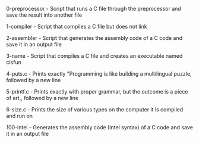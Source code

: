 0-preprocessor - Script that runs a C file through the preprocessor and save the result into another file

1-compiler - Script that compiles a C file but does not link

2-assembler - Script that generates the assembly code of a C code and save it in an output file

3-name - Script that compiles a C file and creates an executable named cisfun

4-puts.c - Prints exactly "Programming is like building a multilingual puzzle, followed by a new line

5-printf.c - Prints exactly with proper grammar, but the outcome is a piece of art,, followed by a new line

6-size.c - Prints the size of various types on the computer it is compiled and run on

100-intel - Generates the assembly code (Intel syntax) of a C code and save it in an output file
